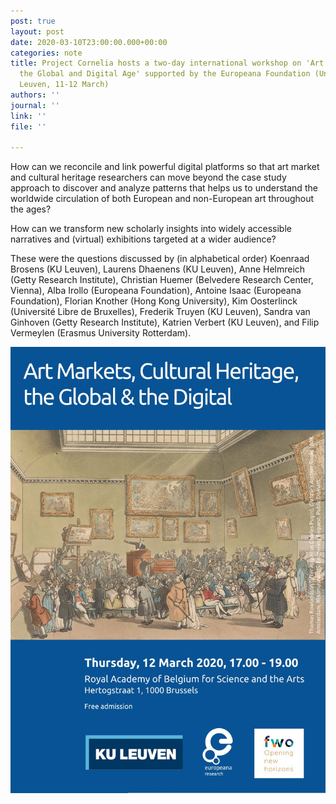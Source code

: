 ```yaml
---
post: true
layout: post
date: 2020-03-10T23:00:00.000+00:00
categories: note
title: Project Cornelia hosts a two-day international workshop on 'Art Markets in
  the Global and Digital Age' supported by the Europeana Foundation (University of
  Leuven, 11-12 March)
authors: ''
journal: ''
link: ''
file: ''

---
```

How can we reconcile and link powerful digital platforms so that art market and cultural heritage researchers can move beyond the case study approach to discover and analyze patterns that helps us to understand the worldwide circulation of both European and non-European art throughout the ages?

How can we transform new scholarly insights into widely accessible narratives and (virtual) exhibitions targeted at a wider audience?

These were the questions discussed by (in alphabetical order) Koenraad Brosens (KU Leuven), Laurens Dhaenens (KU Leuven), Anne Helmreich (Getty Research Institute), Christian Huemer (Belvedere Research Center, Vienna), Alba Irollo (Europeana Foundation), Antoine Isaac (Europeana Foundation), Florian Knother (Hong Kong University), Kim Oosterlinck (Université Libre de Bruxelles), Frederik Truyen (KU Leuven), Sandra van Ginhoven (Getty Research Institute), Katrien Verbert (KU Leuven), and Filip Vermeylen (Erasmus University Rotterdam).

![The public conversation at the Royal Flemish Academy of Belgium for Science and the Arts scheduled on 12 March was cancelled because of COVID-19.](/uploads/ESLovxQXYAEaTSh.jpg)